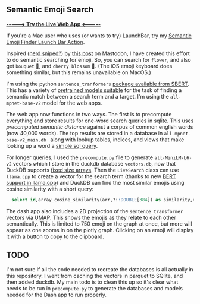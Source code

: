 
## Semantic Emoji Search

**[----->  Try the Live Web App <-----](http://marcoshuerta.com/dash/emoji_finder/)**

If you're a Mac user who uses (or wants to try) LaunchBar, try my [Semantic Emoji Finder Launch Bar Action](https://github.com/astrowonk/Emoji-Semantic-Search-LaunchBar-Action).

Inspired ([nerd sniped?](https://xkcd.com/356/)) by [this post](https://data-folks.masto.host/@archie/109543055657581394) on Mastodon, I have created this effort to do semantic searching for emoji. So, you can search for `flower`, and also get `bouquet` 💐, and `cherry blossom` 🌸. (The iOS emoji keyboard does something similar, but this remains unavailable on MacOS.)

I'm using the python `sentence_tranformers` [package available from SBERT](https://www.sbert.net/index.html). This has a variety of [pretrained models suitable](https://www.sbert.net/docs/pretrained_models.htm) for the task of finding a semantic match between a search term and a target. I'm using the `all-mpnet-base-v2` model for the web apps.

The web app now functions in two ways. The first is to precompute everything and store results for one-word search queries in sqlite. This uses *precomputed semantic distance* against a corpus of common english words (now 40,000 words). The top results are stored in a database in `all-mpnet-base-v2_main.db ` along with lookup tables, indices, and views that make looking up a word a [simple sql query](https://github.com/astrowonk/emoji_finder/blob/06ddc28c9f35458dd8d4e772cb9109530e86f616/EmojiFinder.py#L127).

For longer queries, I used the `precompute.py` file to generate `all-MiniLM-L6-v2` vectors which I store in the duckdb database `vectors.db`, now that DuckDB supports [fixed size arrays](https://duckdb.org/2024/02/13/announcing-duckdb-0100.html#fixed-length-arrays). Then the `LiveSearch` class can use `llama.cpp` to create a vector for the search term (thanks to new [BERT support in llama.cpp](https://github.com/ggerganov/llama.cpp/pull/5423)) and DuckDB can find the most similar emojis using cosine similarity with a short query:

```sql
  select id,array_cosine_similarity(arr,?::DOUBLE[384]) as similarity,e.* from array_table a left join emoji_df e on a.id = e.idx where label = base_emoji order by similarity desc limit 25;"
```

The dash app also includes a 2D projection of the `sentence_transformer` vectors via [UMAP](https://umap-learn.readthedocs.io/en/latest/). This shows the emojis as they relate to each other semantically. This is limited to 750 emoji on the graph at once, but more will appear as one zooms in on the plotly graph. Clicking on an emoji will display it with a button to copy to the clipboard. 


## TODO

I'm not sure if all the code needed to recreate the databases is all actually in this repository. I went from caching the vectors in parquet to SQlite, and then added duckdb. My main todo is to clean this up so it's clear what needs to be run in `precompute.py` to generate the databases and models needed for the Dash app to run properly.


